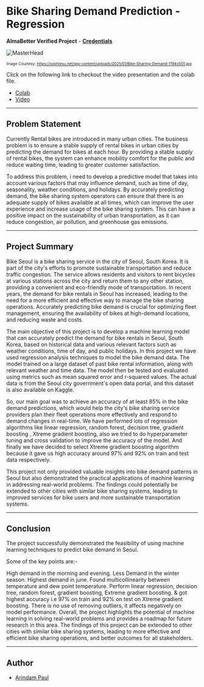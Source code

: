 # Bike Sharing Demand Prediction - Regression

**AlmaBetter Verified Project** - [**Credentials**](https://certificates.almabetter.com/en/verify/41359872655923)

![MasterHead](https://sophiesu.net/wp-content/uploads/2021/01/Bike-Sharing-Demand-1194x501.jpg)

<font size="1">Image Courtesy: https://sophiesu.net/wp-content/uploads/2021/01/Bike-Sharing-Demand-1194x501.jpg</font>

Click on the following link to checkout the video presentation and the colab file.
- [Colab](https://colab.research.google.com/drive/1RanEXeLm1goP8qva3cOMCIkeOqkb9vMQ?usp=sharing)
- [Video](https://drive.google.com/file/d/14owF1K6Yc-36-YZRDL1kluYbLzfNuoCr/view?usp=sharing)


---

## Problem Statement

Currently Rental bikes are introduced in many urban cities. The business problem is to ensure a stable supply of rental bikes in urban cities by predicting the demand for bikes at each hour. By providing a stable supply of rental bikes, the system can enhance mobility comfort for the public and reduce waiting time, leading to greater customer satisfaction.

To address this problem, i need to develop a predictive model that takes into account various factors that may influence demand, such as time of day, seasonality, weather conditions, and holidays. By accurately predicting demand, the bike sharing system operators can ensure that there is an adequate supply of bikes available at all times, which can improve the user experience and increase usage of the bike sharing system. This can have a positive impact on the sustainability of urban transportation, as it can reduce congestion, air pollution, and greenhouse gas emissions.

---

## Project Summary

Bike Seoul is a bike sharing service in the city of Seoul, South Korea. It is part of the city's efforts to promote sustainable transportation and reduce traffic congestion. The service allows residents and visitors to rent bicycles at various stations across the city and return them to any other station, providing a convenient and eco-friendly mode of transportation. In recent years, the demand for bike rentals in Seoul has increased, leading to the need for a more efficient and effective way to manage the bike sharing operations. Accurately predicting bike demand is crucial for optimizing fleet management, ensuring the availability of bikes at high-demand locations, and reducing waste and costs.

The main objective of this project is to develop a machine learning model that can accurately predict the demand for bike rentals in Seoul, South Korea, based on historical data and various relevant factors such as weather conditions, time of day, and public holidays. In this project we have used regression analysis techniques to model the bike demand data. The model trained on a large dataset of past bike rental information, along with relevant weather and time data. The model then be tested and evaluated using metrics such as mean squared error and r-squared values. The actual data is from the Seoul city government's open data portal, and this dataset is also available on Kaggle.

So, our main goal was to achieve an accuracy of at least 85% in the bike demand predictions, which would help the city's bike sharing service providers plan their fleet operations more effectively and respond to demand changes in real-time. We have performed lots of regression algorithms like linear regression, random forest, decision tree, gradient boosting , Xtreme gradient boosting, also we tried to do hyperparameter tuning and cross validation to improve the accuracy of the model. And finally we have decided to select Xtreme gradient boosting algorithm because it gave us high accuracy around 97% and 92% on train and test data respectively.

This project not only provided valuable insights into bike demand patterns in Seoul but also demonstrated the practical applications of machine learning in addressing real-world problems. The findings could potentially be extended to other cities with similar bike sharing systems, leading to improved services for bike users and more sustainable transportation systems.

---

## Conclusion

The project successfully demonstrated the feasibility of using machine learning techniques to predict bike demand in Seoul.

Some of the key points are:-

High demand in the morning and evening.
Less Demand in the winter season.
Highest demand in june.
Found multicollinearity between temperature and dew point temperature.
Perform linear regression, decision tree, random forest, gradient boosting, Extreme gradient boosting. & got highest accuracy i.e 97% on train and 92% on test on Xtreme gradient boosting.
There is no use of removing outliers, it affects negatively on model performance.
Overall, the project highlights the potential of machine learning in solving real-world problems and provides a roadmap for future research in this area. The findings of this project can be extended to other cities with similar bike sharing systems, leading to more effective and efficient bike sharing operations, and better outcomes for all stakeholders.

---

## Author

- [Arindam Paul](https://www.linkedin.com/in/arindam-paul-19a085187/)
